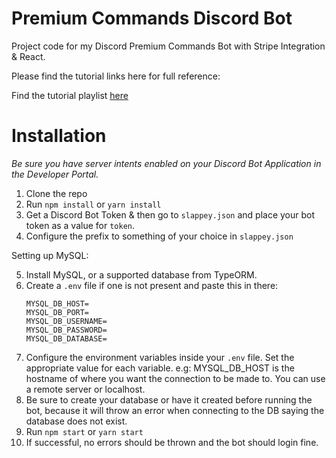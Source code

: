 # Premium Commands Discord Bot

Project code for my Discord Premium Commands Bot with Stripe Integration & React.

Please find the tutorial links here for full reference:

Find the tutorial playlist [here](https://www.youtube.com/playlist?list=PL_cUvD4qzbkxWAuRwfZLqAh_F0FatQdvI)

# Installation

_Be sure you have server intents enabled on your Discord Bot Application in the Developer Portal._

1. Clone the repo
2. Run `npm install` or `yarn install`
3. Get a Discord Bot Token & then go to `slappey.json` and place your bot token as a value for `token`.
4. Configure the prefix to something of your choice in `slappey.json`

Setting up MySQL:

5. Install MySQL, or a supported database from TypeORM.
6. Create a `.env` file if one is not present and paste this in there:
   ```
   MYSQL_DB_HOST=
   MYSQL_DB_PORT=
   MYSQL_DB_USERNAME=
   MYSQL_DB_PASSWORD=
   MYSQL_DB_DATABASE=
   ```
7. Configure the environment variables inside your `.env` file. Set the appropriate value for each variable. e.g: MYSQL_DB_HOST is the hostname of where you want the connection to be made to. You can use a remote server or localhost.
8. Be sure to create your database or have it created before running the bot, because it will throw an error when connecting to the DB saying the database does not exist.
9. Run `npm start` or `yarn start`
10. If successful, no errors should be thrown and the bot should login fine.
